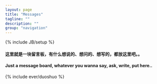 ```yaml
---
layout: page
title: "Messages"
tagline: ""
description: ""
group: "navigation"
---
```

{% include JB/setup %}

#### 这里就是一块留言板，有什么想说的、想问的、想写的，都放这里吧。。

#### Just a message board, whatever you wanna say, ask, write, put here..


{% include ever/duoshuo %}